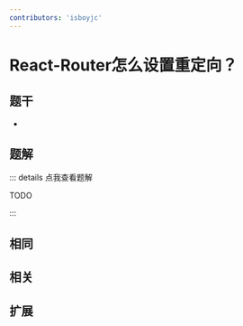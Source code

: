 ```yaml
---
contributors: 'isboyjc'
---
```


# React-Router怎么设置重定向？


## 题干

- 



## 题解

::: details 点我查看题解

  TODO

:::



## 相同


## 相关


## 扩展

